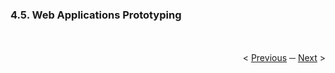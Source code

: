<h3>4.5. Web Applications Prototyping</h3>

<div display="flex" align="right" >
   </br></br>
   &lt;
   <a href="./4-web-app-ux-ui-design.md">Previous</a>
   &boxh;
   <a href="./6-domain-driven-software-architecture.md">Next</a>
   &gt;
   </br></br>
</div>
